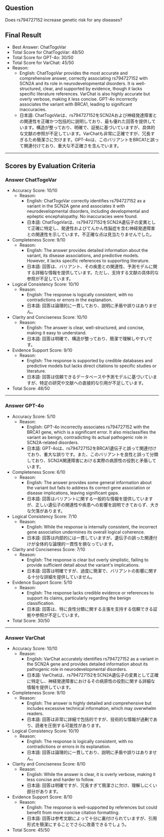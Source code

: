 ## Question

Does rs794727152 increase genetic risk for any diseases?

## Final Result

- Best Answer: ChatTogoVar
- Total Score for ChatTogoVar: 48/50
- Total Score for GPT-4o: 30/50
- Total Score for VarChat: 45/50
- Reason:
  - English: ChatTogoVar provides the most accurate and comprehensive answer, correctly associating rs794727152 with SCN2A and its role in neurodevelopmental disorders. It is well-structured, clear, and supported by evidence, though it lacks specific literature references. VarChat is also highly accurate but overly verbose, making it less concise. GPT-4o incorrectly associates the variant with BRCA1, leading to significant inaccuracies.
  - 日本語: ChatTogoVarは、rs794727152をSCN2Aおよび神経発達障害との関連性を正確かつ包括的に説明しており、最も優れた回答を提供しています。構造が整っており、明確で、証拠に基づいていますが、具体的な文献の参照が不足しています。VarChatも非常に正確ですが、冗長すぎるため簡潔さに欠けます。GPT-4oは、このバリアントをBRCA1と誤って関連付けており、重大な不正確さを含んでいます。

---

## Scores by Evaluation Criteria

### Answer ChatTogoVar
- Accuracy Score: 10/10
  - Reason: 
    - English: ChatTogoVar correctly identifies rs794727152 as a variant in the SCN2A gene and associates it with neurodevelopmental disorders, including developmental and epileptic encephalopathy. No inaccuracies were found.
    - 日本語: ChatTogoVarは、rs794727152をSCN2A遺伝子の変異として正確に特定し、発達性およびてんかん性脳症を含む神経発達障害との関連性を示しています。不正確な点は見当たりませんでした。
- Completeness Score: 9/10
  - Reason: 
    - English: The answer provides detailed information about the variant, its disease associations, and predictive models. However, it lacks specific references to supporting literature.
    - 日本語: 回答は、バリアント、その疾患との関連性、予測モデルに関する詳細な情報を提供しています。ただし、支持する文献の具体的な参照が不足しています。
- Logical Consistency Score: 10/10
  - Reason: 
    - English: The response is logically consistent, with no contradictions or errors in the explanation.
    - 日本語: 回答は論理的に一貫しており、説明に矛盾や誤りはありません。
- Clarity and Conciseness Score: 10/10
  - Reason: 
    - English: The answer is clear, well-structured, and concise, making it easy to understand.
    - 日本語: 回答は明確で、構造が整っており、簡潔で理解しやすいです。
- Evidence Support Score: 9/10
  - Reason: 
    - English: The response is supported by credible databases and predictive models but lacks direct citations to specific studies or literature.
    - 日本語: 回答は信頼できるデータベースや予測モデルに基づいていますが、特定の研究や文献への直接的な引用が不足しています。
- Total Score: 48/50

---

### Answer GPT-4o
- Accuracy Score: 5/10
  - Reason: 
    - English: GPT-4o incorrectly associates rs794727152 with the BRCA1 gene, which is a significant error. It also misclassifies the variant as benign, contradicting its actual pathogenic role in SCN2A-related disorders.
    - 日本語: GPT-4oは、rs794727152をBRCA1遺伝子と誤って関連付けており、重大な誤りです。また、このバリアントを良性と誤って分類しており、SCN2A関連障害における実際の病原性の役割と矛盾しています。
- Completeness Score: 6/10
  - Reason: 
    - English: The answer provides some general information about the variant but fails to address its correct gene association or disease implications, leaving significant gaps.
    - 日本語: 回答はバリアントに関する一般的な情報を提供していますが、正しい遺伝子の関連性や疾患への影響を説明できておらず、大きな欠落があります。
- Logical Consistency Score: 7/10
  - Reason: 
    - English: While the response is internally consistent, the incorrect gene association undermines its overall logical coherence.
    - 日本語: 回答は内部的には一貫していますが、遺伝子の誤った関連付けが全体的な論理的一貫性を損なっています。
- Clarity and Conciseness Score: 7/10
  - Reason: 
    - English: The response is clear but overly simplistic, failing to provide sufficient detail about the variant's implications.
    - 日本語: 回答は明確ですが、過度に簡潔で、バリアントの影響に関する十分な詳細を提供していません。
- Evidence Support Score: 5/10
  - Reason: 
    - English: The response lacks credible evidence or references to support its claims, particularly regarding the benign classification.
    - 日本語: 回答は、特に良性分類に関する主張を支持する信頼できる証拠や参照が不足しています。
- Total Score: 30/50

---

### Answer VarChat
- Accuracy Score: 10/10
  - Reason: 
    - English: VarChat accurately identifies rs794727152 as a variant in the SCN2A gene and provides detailed information about its pathogenic role in neurodevelopmental disorders.
    - 日本語: VarChatは、rs794727152をSCN2A遺伝子の変異として正確に特定し、神経発達障害におけるその病原性の役割に関する詳細な情報を提供しています。
- Completeness Score: 9/10
  - Reason: 
    - English: The answer is highly detailed and comprehensive but includes excessive technical information, which may overwhelm readers.
    - 日本語: 回答は非常に詳細で包括的ですが、技術的な情報が過剰であり、読者を圧倒する可能性があります。
- Logical Consistency Score: 10/10
  - Reason: 
    - English: The response is logically consistent, with no contradictions or errors in its explanation.
    - 日本語: 回答は論理的に一貫しており、説明に矛盾や誤りはありません。
- Clarity and Conciseness Score: 8/10
  - Reason: 
    - English: While the answer is clear, it is overly verbose, making it less concise and harder to follow.
    - 日本語: 回答は明確ですが、冗長すぎて簡潔さに欠け、理解しにくい部分があります。
- Evidence Support Score: 8/10
  - Reason: 
    - English: The response is well-supported by references but could benefit from more concise citation formatting.
    - 日本語: 回答は参考文献によって十分に裏付けられていますが、引用形式を簡潔にすることでさらに改善できるでしょう。
- Total Score: 45/50